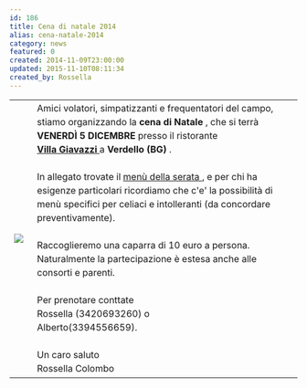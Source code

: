 ```yaml
---
id: 186
title: Cena di natale 2014
alias: cena-natale-2014
category: news
featured: 0
created: 2014-11-09T23:00:00
updated: 2015-11-10T08:11:34
created_by: Rossella
---
```

<table>
 <tbody>
  <tr>
   <td>
    <img border="0" src="images/stories/cena.jpg"/>
   </td>
   <td style="padding-left: 1em; vertical-align: top; line-height: 1.5em;">
    Amici volatori, simpatizzanti e frequentatori del campo,
    <br/>
    stiamo organizzando la
    <strong>
     cena di Natale
    </strong>
    , che si terrà
    <br/>
    <strong>
     VENERDÌ 5 DICEMBRE
    </strong>
    presso il ristorante
    <br/>
    <a href="http://www.villagiavazzi.it" target="_blank" title="Villa Giavazzi">
     <strong>
      Villa Giavazzi
     </strong>
    </a>
    a
    <strong>
     Verdello (BG)
    </strong>
    .
    <br/>
    <br/>
    In allegato trovate il
    <a href="../images/stories/2014-cena-natale.pdf" target="_blank">
     menù della serata
    </a>
    , e per chi ha esigenze particolari ricordiamo che c'e' la possibilità di menù specifici per celiaci e intolleranti (da concordare preventivamente).
    <br/>
    <br/>
    Raccoglieremo una caparra di 10 euro a persona.
    <br/>
    Naturalmente la partecipazione è estesa anche alle consorti e parenti.
    <br/>
    <br/>
    Per prenotare conttate
    <br/>
    Rossella (3420693260) o
    <br/>
    Alberto(3394556659).
    <br/>
    <br/>
    Un caro saluto
    <br/>
    Rossella Colombo
   </td>
  </tr>
 </tbody>
</table>
